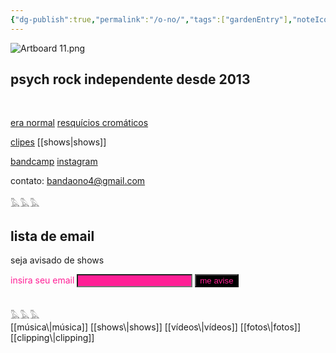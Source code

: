 ```yaml
---
{"dg-publish":true,"permalink":"/o-no/","tags":["gardenEntry"],"noteIcon":"✦"}
---
```


![Artboard 11.png](/img/user/img/Artboard%2011.png)



## psych rock independente desde 2013
<br>

[era normal](https://tratore.ffm.to/eranormal/)
[resquícios cromáticos](https://open.spotify.com/album/27p51tcQT9tVXNCyglqfYc?si=I8PafEweT7KXTdlsOTGEoQ/)

[clipes](https://open.spotify.com/artist/7J16c3pEuUA66noa3JIQmW?si=HrA2JK6nSj2pvyftqs9iSg)
[[shows\|shows]]

[bandcamp](https://onorock.bandcamp.com/)
[instagram](https://www.instagram.com/onorock.br/)

contato:
bandaono4@gmail.com


𓅓𓅓𓅓

## lista de email
seja avisado de shows 

<html><form
  action="https://buttondown.com/api/emails/embed-subscribe/onorock"
  method="post"
  target="popupwindow"
  onsubmit="window.open('https://buttondown.com/onorock', 'popupwindow')"
  class="embeddable-buttondown-form"
>
  <label for="bd-email" style="color:#ff1f96">insira seu email</label>
  <input type="email" name="email" id="bd-email" style="color:black;background-color: #ff1f96;"/>
  
  <input type="submit" value="me avise" style="color:#ff1f96;background-color:black;"/>
</form></html>
<br>
𓅓𓅓𓅓
<br>
<div style='display:none;'>
![b2.gif](/img/user/img/b2.gif)
</div>
[[música\|música]]
[[shows\|shows]]
[[vídeos\|vídeos]]
[[fotos\|fotos]]
[[clipping\|clipping]]


<div style='display:none;'>
![share-img.png](/img/user/img/share-img.png)

![share-img-small.png](/img/user/img/share-img-small.png)
</div>

<html><head>

  <meta name="description" content="o arquivo online do nó: rock independente desde 2013">

  <meta name="twitter:card" value="summary_large_image">

  

  <meta property="og:title" content="o nó" />

  <meta property="og:type" content="article" />

  <meta property="og:url" content="https://onorock.net/" />

  <meta property="og:description" content="o arquivo online do nó: rock independente desde 2013" />

  <meta property="og:image" content="https://raw.githubusercontent.com/rodolfoalmeida01/onoarchive/refs/heads/main/src/site/img/user/img/share-img.png" />

  <meta property="og:image:width" content="1600" />

  <meta property="og:image:height" content="900" />

</head></html>
